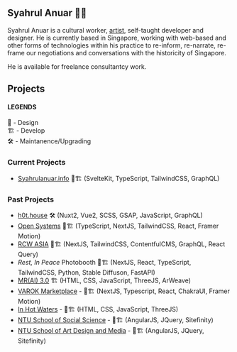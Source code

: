 ## Syahrul Anuar 👋🏾

Syahrul Anuar is a cultural worker, [artist](https://syahrulanuar.org), self-taught developer and designer. He is currently based in Singapore, working with web-based and other forms of technologies within his practice to re-inform, re-narrate, re-frame our negotiations and conversations with the historicity of Singapore.

He is available for freelance consultantcy work.

## Projects

#### LEGENDS
🏡 - Design  
🏗️ - Develop  
🛠 - Maintanence/Upgrading


### Current Projects
- [Syahrulanuar.info](https://syahrulanuar-support.vercel.app/) 🏡🏗️ (SvelteKit, TypeScript, TailwindCSS, GraphQL)

### Past Projects
- [h0t.house](https://h0t.house) 🛠 (Nuxt2, Vue2, SCSS, GSAP, JavaScript, GraphQL)
- [Open Systems](https://opensystems.sg) 🏡🏗️ (TypeScript, NextJS, TailwindCSS, React, Framer Motion)
- [RCW ASIA](https://rcw-archives-v2-git-migrate-to-tailwind-syahshiimi.vercel.app) 🏡🏗️ (NextJS, TailwindCSS, ContentfulCMS, GraphQL, React Query)
- _Rest, In Peace_ Photobooth 🏡🏗️ (NextJS, React, TypeScript, TailwindCSS, Python, Stable Diffuson, FastAPI)
- [MR(AI) 3.0](https://c2qef6meb7eekekoqeoj4bd3b66yk2usgdjl663lu7wlvq7utjiq.arweave.net/FqBC-YQPyEURToEcngR7D72FapIw0r97a6fsusP0mlE) 🏗️ (HTML, CSS, JavaScript, ThreeJS, ArWeave)
- [VAROK Marketplace](https://varok.co) - 🏡🏗️ (NextJS, Typescript, React, ChakraUI, Framer Motion)
- [In Hot Waters](https://inhotwaters-frontend.vercel.app/) - 🏡🏗️ (HTML, CSS,  JavaScript, ThreeJS)
- [NTU School of Social Science](https://www.ntu.edu.sg/sss) - 🏡🏗️ (AngularJS, JQuery, Sitefinity)
- [NTU School of Art Design and Media](https://www.ntu.edu.sg/adm) -  🏡🏗️ (AngularJS, JQuery, Sitefinity)
